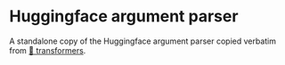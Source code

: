 # Huggingface argument parser

A standalone copy of the Huggingface argument parser copied verbatim from [🤗 transformers](https://github.com/huggingface/transformers/blob/main/src/transformers/hf_argparser.py).
